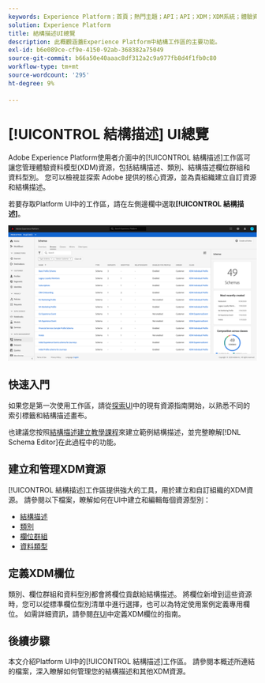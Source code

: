 ```yaml
---
keywords: Experience Platform；首頁；熱門主題；API；API；XDM；XDM系統；體驗資料模型；資料模型；ui；工作區；
solution: Experience Platform
title: 結構描述UI總覽
description: 此概觀涵蓋Experience Platform中結構工作區的主要功能。
exl-id: b6e089ce-cf9e-4150-92ab-368382a75049
source-git-commit: b66a50e40aaac8df312a2c9a977fb8d4f1fb0c80
workflow-type: tm+mt
source-wordcount: '295'
ht-degree: 9%

---
```


# [!UICONTROL 結構描述] UI總覽

Adobe Experience Platform使用者介面中的[!UICONTROL 結構描述]工作區可讓您管理體驗資料模型(XDM)資源，包括結構描述、類別、結構描述欄位群組和資料型別。 您可以檢視並探索 Adobe 提供的核心資源，並為貴組織建立自訂資源和結構描述。

若要存取Platform UI中的工作區，請在左側邊欄中選取&#x200B;**[!UICONTROL 結構描述]**。

![](../images/ui/overview/schemas-tab.png)

## 快速入門

如果您是第一次使用工作區，請從[探索UI](./explore.md)中的現有資源指南開始，以熟悉不同的索引標籤和結構描述畫布。

也建議您按照[結構描述建立教學課程](../tutorials/create-schema-ui.md)來建立範例結構描述，並完整瞭解[!DNL Schema Editor]在此過程中的功能。

## 建立和管理XDM資源

[!UICONTROL 結構描述]工作區提供強大的工具，用於建立和自訂組織的XDM資源。 請參閱以下檔案，瞭解如何在UI中建立和編輯每個資源型別：

* [結構描述](./resources/schemas.md)
* [類別](./resources/classes.md)
* [欄位群組](./resources/field-groups.md)
* [資料類型](./resources/data-types.md)

## 定義XDM欄位

類別、欄位群組和資料型別都會將欄位貢獻給結構描述。 將欄位新增到這些資源時，您可以從標準欄位型別清單中進行選擇，也可以為特定使用案例定義專用欄位。 如需詳細資訊，請參閱[在UI](./fields/overview.md)中定義XDM欄位的指南。

## 後續步驟

本文介紹Platform UI中的[!UICONTROL 結構描述]工作區。 請參閱本概述所連結的檔案，深入瞭解如何管理您的結構描述和其他XDM資源。
